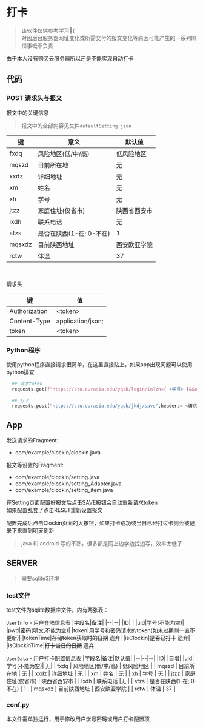 # 打卡
> 该软件仅供参考学习🤔(  
> 对因后台服务器网址变化或所需交付的报文变化等原因可能产生的一系列麻烦事概不负责  

由于本人没有购买云服务器所以还是不能实现自动打卡

## 代码

### POST 请求头与报文

报文中的关键信息
> 报文中的全部内容见文件`defaultSetting.json`


| 键      | 意义               | 默认值    |
|--------|------------------|--------|
| fxdq   | 风险地区(低/中/高)      | 低风险地区  |
| mqszd  | 目前所在地            | 无      |
| xxdz   | 详细地址             | 无      |
| xm     | 姓名               | 无      |
| xh     | 学号               | 无      |
| jtzz   | 家庭住址(仅省市)        | 陕西省西安市 |
| lxdh   | 联系电话             |无      |
| sfzs   | 是否在陕西(1-在; 0-不在) | 1      |
| mqsxdz | 目前陕西地址           | 西安欧亚学院 |
| rctw   | 体温               | 37     |
<br>

请求头

| 键      | 值               |
|--------|------------------|
|Authorization| \<token\> |
|Content-Type|application/json;|
|token|\<token\>|


### Python程序
使用python程序直接请求很简单，在这里直接贴上，如果app出现问题可以使用python排查

```python
  ## 请求token
  requests.get(f"https://stu.eurasia.edu/yqsb/login/in?zh={ <学号> }&&mm={ <密码> }")
  
  ## 打卡
  requests.post("https://stu.eurasia.edu/yqsb/jkdj/save",headers= <请求头> ,data=json.dumps( <报文> ))
```

## App
发送请求的Fragment: 
* com/example/clockin/clockin.java  

报文等设置的Fragment: 
* com/example/clockin/setting.java
* com/example/clockin/setting_Adapter.java
* com/example/clockin/setting_item.java

在Setting页面配置好报文后点击SAVE按钮会自动重新请求token  
如果配置乱套了点击RESET重新设置报文

配置完成后点击Clockin页面的大按钮，如果打卡成功或当日已经打过卡则会被记录下来直到明天刷新

> java 和 android 写的不熟，很多都是网上边学边找边写，效率太低了

## SERVER
> 需要sqlite3环境

### test文件
test文件为sqlite数据库文件，内有两张表：

`UserInfo` - 用户登陆信息表
|字段名|备注|
|--|--|
|ID| |
|uid|学号(不能为空)|
|pwd|密码(明文,不能为空)|
|token|用学号和密码请求的token(如未过期则一直不更新)|
|tokenTime|~~存储token获取时的日期~~ 遗弃|
|isClockin|~~是否已打卡~~ 遗弃|
|isClockinTime|~~打卡当日的日期~~ 遗弃|

`UserData` - 用户打卡配置信息表
|字段名|备注|默认值|
|--|--|--|
|ID| |自增|
|uid|学号(不能为空)| 无|
| fxdq   | 风险地区(低/中/高)      | 低风险地区  |
| mqszd  | 目前所在地            | 无      |
| xxdz   | 详细地址             | 无      |
| xm     | 姓名               | 无      |
| xh     | 学号               | 无      |
| jtzz   | 家庭住址(仅省市)        | 陕西省西安市 |
| lxdh   | 联系电话             |无      |
| sfzs   | 是否在陕西(1-在; 0-不在) | 1      |
| mqsxdz | 目前陕西地址           | 西安欧亚学院 |
| rctw   | 体温               | 37     |






### conf.py
本文件需单独运行，用于修改用户学号密码或用户打卡配置项
